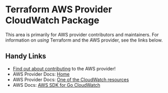 # Terraform AWS Provider CloudWatch Package
<!-- markdownlint-disable MD026 -->
This area is primarily for AWS provider contributors and maintainers. For information on _using_ Terraform and the AWS provider, see the links below.


## Handy Links
* [Find out about contributing](../../../docs/contributing) to the AWS provider!
* AWS Provider Docs: [Home](https://registry.terraform.io/providers/hashicorp/aws/latest/docs)
* AWS Provider Docs: [One of the CloudWatch resources](https://registry.terraform.io/providers/hashicorp/aws/latest/docs/resources/cloudwatch_composite_alarm)
* AWS Docs: [AWS SDK for Go CloudWatch](https://docs.aws.amazon.com/sdk-for-go/api/service/cloudwatch/)
